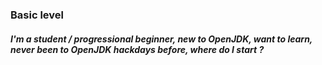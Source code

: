 ### Basic level

##### I'm a student / progressional beginner, new to OpenJDK, want to learn, never been to OpenJDK hackdays before, where do I start ?